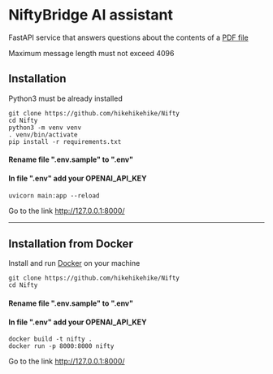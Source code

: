 # NiftyBridge AI assistant

FastAPI service that answers questions about the contents of a [PDF file](https://www.dropbox.com/s/9npstuvp2vhnq4z/Untitled%205.pdf?dl=0)

Maximum message length must not exceed 4096

## Installation

Python3 must be already installed


```shell
git clone https://github.com/hikehikehike/Nifty
cd Nifty
python3 -m venv venv
. venv/bin/activate
pip install -r requirements.txt
```
#### Rename file ".env.sample" to ".env"
#### In file ".env" add your OPENAI_API_KEY
```shell
uvicorn main:app --reload
```
Go to the link http://127.0.0.1:8000/

----------
## Installation from Docker
Install and run [Docker](https://www.docker.com/) on your machine
```shell
git clone https://github.com/hikehikehike/Nifty
cd Nifty
```
#### Rename file ".env.sample" to ".env"
#### In file ".env" add your OPENAI_API_KEY
```shell
docker build -t nifty .
docker run -p 8000:8000 nifty
```

Go to the link http://127.0.0.1:8000/
